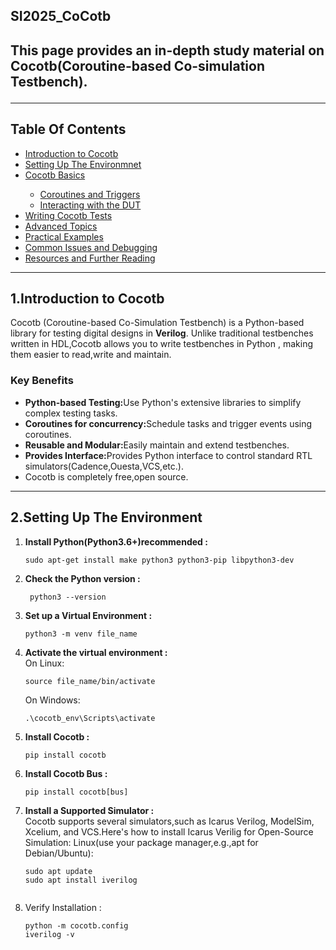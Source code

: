 <h2>SI2025_CoCotb<h2>
<p>This page provides an in-depth study material on Cocotb(Coroutine-based Co-simulation Testbench).</p>
<hr>
<h2>Table Of Contents</h2>
<ul>
  <li><a href="#introduction"> Introduction to Cocotb</a></li>
  <li><a href="#setup">Setting Up The Environmnet</a></li>
  <li><a href="#basics">Cocotb Basics</li>
    <ul>
      <li><a href="#coroutines">Coroutines and Triggers</a></li>
      <li><a href="#dut-interaction">Interacting with the DUT</a></li>
      </ul>
    <li><a href="#tests">Writing Cocotb Tests</a></li>
    <li><a href="#advanced">Advanced Topics</a></li>
    <li><a href="#examples">Practical Examples</a></li>
    <li><a href="#troubleshooting">Common Issues and Debugging</a></li>
    <li><a href="#resources">Resources and Further Reading</a></li>
</ul>
    
<hr>
<h2 id="introduction">1.Introduction to Cocotb</h2>
<p>Cocotb (Coroutine-based Co-Simulation Testbench) is a Python-based library for testing digital designs in <strong> Verilog</strong>. Unlike traditional testbenches written in HDL,Cocotb allows you to write testbenches in Python , making them easier to read,write and maintain.
<h3> Key Benefits</h3>
<ul>
  <li><strong>Python-based Testing:</strong>Use Python's extensive libraries to simplify complex testing tasks.</li>
  <li><strong>Coroutines for concurrency:</strong>Schedule tasks and trigger events using coroutines.</li>
  <li><strong>Reusable and Modular:</strong>Easily maintain and extend testbenches.</li>
  <li><strong>Provides Interface:</strong>Provides Python interface to control standard RTL simulators(Cadence,Ouesta,VCS,etc.).</li>
  <li>Cocotb is completely free,open source.</li>
</ul>

<hr>

<h2 id="setup">2.Setting Up The Environment</h2>
<ol>
  <li><strong> Install Python(Python3.6+)recommended :</strong></li>
  <pre><code>sudo apt-get install make python3 python3-pip libpython3-dev</code></pre>
  <li><strong>Check the Python version :</strong></li>
  <pre><code> python3 --version </code></pre>
  <li><strong>Set up a Virtual Environment :</strong></li>
  <pre><code>python3 -m venv file_name </code></pre>
   <li><strong>Activate the virtual environment :</strong></li>
   On Linux:
  <pre><code>source file_name/bin/activate</code></pre>
  On Windows:
  <pre><code>.\cocotb_env\Scripts\activate</code></pre>
  <li><strong>Install Cocotb :</strong></li>
  <pre><code>pip install cocotb</code></pre>
  <li><strong>Install Cocotb Bus :</strong></li>
<pre><code>pip install cocotb[bus] </code></pre>
  <li><strong>Install a Supported Simulator :</strong></li>
  Cocotb supports several simulators,such as Icarus Verilog, ModelSim, Xcelium, and VCS.Here's how to install Icarus Verilig for Open-Source Simulation:
  Linux(use your package manager,e.g.,apt for Debian/Ubuntu):
  <pre><code>sudo apt update
sudo apt install iverilog
  </code></pre>
  <li>Verify Installation :</li>
  <pre><code>python -m cocotb.config
iverilog -v</code></pre>
</ol>



  
</p>

